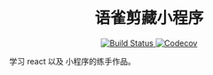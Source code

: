 
<h1 align="center">语雀剪藏小程序</h1>
<p align="center">
    <a href="https://travis-ci.org/yuquewebclipper/yuque-web-clipper-wxapp">
      <img src="https://img.shields.io/travis/yuquewebclipper/yuque-web-clipper-wxapp/master.svg?style=flat-square" alt="Build Status">
    </a>
    <a href="https://codecov.io/gh/yuquewebclipper/yuque-web-clipper-wxapp">
      <img src="https://img.shields.io/codecov/c/github/yuquewebclipper/yuque-web-clipper-wxapp/master.svg?style=flat-square" alt="Codecov">
    </a>
</p>

学习 react 以及 小程序的练手作品。
